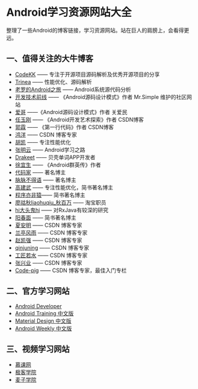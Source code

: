 Android学习资源网站大全
=====================

整理了一些Android的博客链接，学习资源网站。站在巨人的肩膀上，会看得更远。

## 一、值得关注的大牛博客

* [CodeKK](http://a.codekk.com/) —— 专注于开源项目源码解析及优秀开源项目的分享
* [Trinea](http://www.trinea.cn/) —— 性能优化、源码解析
* [老罗的Android之旅](http://blog.csdn.net/Luoshengyang) —— Android系统源代码分析
* [开发技术前线](http://www.devtf.cn/) —— 《Android源码设计模式》作者 Mr.Simple 维护的社区网站
* [爱哥](http://blog.csdn.net/aigestudio) ——《Android源码设计模式》作者 关爱民 
* [任玉刚](http://blog.csdn.net/singwhatiwanna) —— 《Android开发艺术探索》作者 CSDN博客
* [郭霖](http://blog.csdn.net/guolin_blog) —— 《第一行代码》作者 CSDN博客
* [鸿洋](http://blog.csdn.net/lmj623565791) —— CSDN 博客专家
* [胡凯](http://hukai.me) —— 专注性能优化
* [张明云](http://www.jianshu.com/users/e6885381f7d4/latest_articles) —— Android学习之路
* [Drakeet](http://drakeet.me) —— 贝壳单词APP开发者
* [徐宜生](http://blog.csdn.net/eclipsexys) —— 《Android群英传》作者
* [代码家](http://blog.daimajia.com/) —— 著名博主
* [脉脉不得语](http://www.inferjay.com/blog/categories/androiddevweekly/) —— 著名博主
* [高建武](http://www.jianshu.com/users/FK4sc4/latest_articles) —— 专注性能优化，简书著名博主
* [程序亦非猿](http://yifeiyuan.me)—— 简书著名博主
* [廖祜秋liaohuqiu_秋百万](http://liaohuqiu.net) —— 淘宝职员
* [hi大头鬼hi](http://blog.csdn.net/lzyzsd) —— 对RxJava有较深的研究
* [阳春面](http://www.jianshu.com/users/nqobaq/latest_articles) —— 简书著名博主
* [夏安明](http://blog.csdn.net/xiaanming) —— CSDN 博客专家
* [兰亭风雨](http://blog.csdn.net/ns_code) —— CSDN 博客专家
* [赵凯强](http://blog.csdn.net/zhaokaiqiang1992) —— CSDN 博客专家
* [qinjuning](http://blog.csdn.net/qinjuning) —— CSDN 博客专家
* [工匠若水](http://blog.csdn.net/yanbober) —— CSDN 博客专家
* [张兴业](http://blog.csdn.net/xyz_lmn) —— CSDN 博客专家
* [Code-pig](http://blog.csdn.net/coder_pig) —— CSDN 博客专家，最佳入门专栏

## 二、官方学习网站

* [Android Developer](http://developer.android.com/)
* [Android Training 中文版](http://hukai.me/android-training-course-in-chinese/index.html)
* [Material Design 中文版](http://wiki.jikexueyuan.com/project/material-design/)
* [Android Weekly 中文版](http://wiki.jikexueyuan.com/project/android-weekly/)

## 三、视频学习网站

* [慕课网](http://www.imooc.com/)
* [极客学院](http://www.jikexueyuan.com/)
* [麦子学院](http://www.maiziedu.com/)
